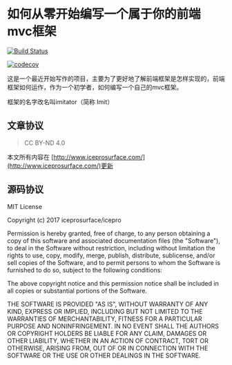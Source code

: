 # 如何从零开始编写一个属于你的前端mvc框架

[![Build Status](https://www.travis-ci.org/iceprosurface/how-to-implement-your-mvc.svg?branch=master)](https://www.travis-ci.org/iceprosurface/how-to-implement-your-mvc)

[![codecov](https://codecov.io/gh/iceprosurface/how-to-implement-your-mvc/branch/master/graph/badge.svg)](https://codecov.io/gh/iceprosurface/how-to-implement-your-mvc)

这是一个最近开始写作的项目，主要为了更好地了解前端框架是怎样实现的，前端框架如何运作，作为一个初学者，如何编写一个自己的mvc框架。

框架的名字改名叫imitator（简称 Imit）

## 文章协议

> CC BY-ND 4.0

本文所有内容在 [http://www.iceprosurface.com/](http://www.iceprosurface.com/)更新

## 源码协议

MIT License

Copyright (c) 2017 iceprosurface/icepro

Permission is hereby granted, free of charge, to any person obtaining a copy
of this software and associated documentation files (the "Software"), to deal
in the Software without restriction, including without limitation the rights
to use, copy, modify, merge, publish, distribute, sublicense, and/or sell
copies of the Software, and to permit persons to whom the Software is
furnished to do so, subject to the following conditions:

The above copyright notice and this permission notice shall be included in all
copies or substantial portions of the Software.

THE SOFTWARE IS PROVIDED "AS IS", WITHOUT WARRANTY OF ANY KIND, EXPRESS OR
IMPLIED, INCLUDING BUT NOT LIMITED TO THE WARRANTIES OF MERCHANTABILITY,
FITNESS FOR A PARTICULAR PURPOSE AND NONINFRINGEMENT. IN NO EVENT SHALL THE
AUTHORS OR COPYRIGHT HOLDERS BE LIABLE FOR ANY CLAIM, DAMAGES OR OTHER
LIABILITY, WHETHER IN AN ACTION OF CONTRACT, TORT OR OTHERWISE, ARISING FROM,
OUT OF OR IN CONNECTION WITH THE SOFTWARE OR THE USE OR OTHER DEALINGS IN THE
SOFTWARE.
